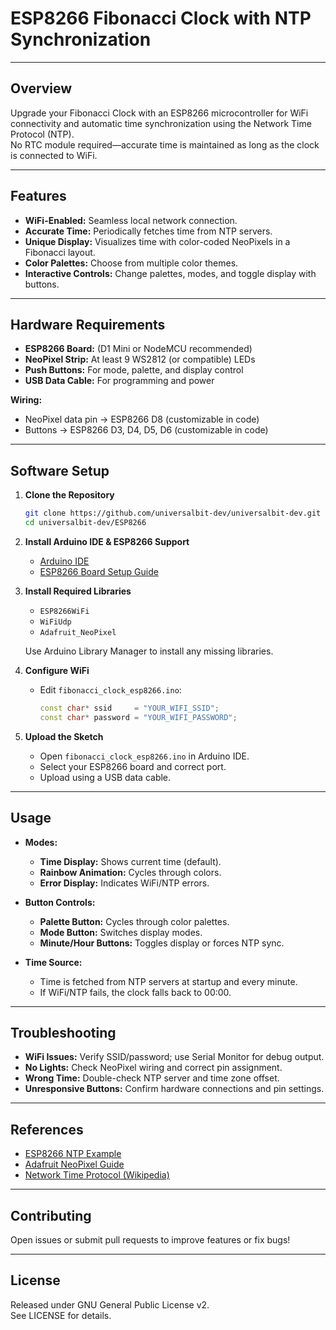 # ESP8266 Fibonacci Clock with NTP Synchronization

---

## Overview

Upgrade your Fibonacci Clock with an ESP8266 microcontroller for WiFi connectivity and automatic time synchronization using the Network Time Protocol (NTP).  
No RTC module required—accurate time is maintained as long as the clock is connected to WiFi.

---

## Features

- **WiFi-Enabled:** Seamless local network connection.
- **Accurate Time:** Periodically fetches time from NTP servers.
- **Unique Display:** Visualizes time with color-coded NeoPixels in a Fibonacci layout.
- **Color Palettes:** Choose from multiple color themes.
- **Interactive Controls:** Change palettes, modes, and toggle display with buttons.

---

## Hardware Requirements

- **ESP8266 Board:** (D1 Mini or NodeMCU recommended)
- **NeoPixel Strip:** At least 9 WS2812 (or compatible) LEDs
- **Push Buttons:** For mode, palette, and display control
- **USB Data Cable:** For programming and power

**Wiring:**
- NeoPixel data pin → ESP8266 D8 (customizable in code)
- Buttons → ESP8266 D3, D4, D5, D6 (customizable in code)

---

## Software Setup

1. **Clone the Repository**
    ```bash
    git clone https://github.com/universalbit-dev/universalbit-dev.git
    cd universalbit-dev/ESP8266
    ```

2. **Install Arduino IDE & ESP8266 Support**
    - [Arduino IDE](https://www.arduino.cc/en/software)
    - [ESP8266 Board Setup Guide](https://arduino-esp8266.readthedocs.io/en/latest/installing.html)

3. **Install Required Libraries**
    - `ESP8266WiFi`
    - `WiFiUdp`
    - `Adafruit_NeoPixel`
    
    Use Arduino Library Manager to install any missing libraries.

4. **Configure WiFi**
    - Edit `fibonacci_clock_esp8266.ino`:
      ```cpp
      const char* ssid     = "YOUR_WIFI_SSID";
      const char* password = "YOUR_WIFI_PASSWORD";
      ```

5. **Upload the Sketch**
    - Open `fibonacci_clock_esp8266.ino` in Arduino IDE.
    - Select your ESP8266 board and correct port.
    - Upload using a USB data cable.

---

## Usage

- **Modes:**
    - **Time Display:** Shows current time (default).
    - **Rainbow Animation:** Cycles through colors.
    - **Error Display:** Indicates WiFi/NTP errors.

- **Button Controls:**
    - **Palette Button:** Cycles through color palettes.
    - **Mode Button:** Switches display modes.
    - **Minute/Hour Buttons:** Toggles display or forces NTP sync.

- **Time Source:**  
    - Time is fetched from NTP servers at startup and every minute.
    - If WiFi/NTP fails, the clock falls back to 00:00.

---

## Troubleshooting

- **WiFi Issues:** Verify SSID/password; use Serial Monitor for debug output.
- **No Lights:** Check NeoPixel wiring and correct pin assignment.
- **Wrong Time:** Double-check NTP server and time zone offset.
- **Unresponsive Buttons:** Confirm hardware connections and pin settings.

---

## References

- [ESP8266 NTP Example](https://github.com/universalbit-dev/universalbit-dev/blob/main/ESP8266/esp8266_ntp.ino)
- [Adafruit NeoPixel Guide](https://learn.adafruit.com/adafruit-neopixel-uberguide)
- [Network Time Protocol (Wikipedia)](https://en.wikipedia.org/wiki/Network_Time_Protocol)

---

## Contributing

Open issues or submit pull requests to improve features or fix bugs!

---

## License

Released under GNU General Public License v2.  
See LICENSE for details.
